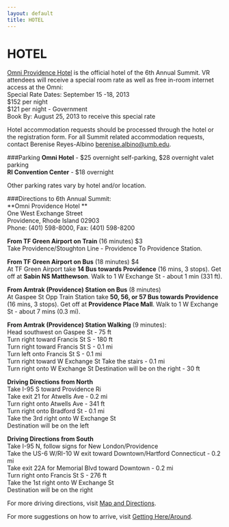 ```yaml
---
layout: default
title: HOTEL
---
```


# HOTEL
[Omni Providence Hotel](http://www.omnihotels.com/FindAHotel/Providence/MeetingFacilities/VRSummit.aspx) is the official hotel of the 6th Annual Summit. VR attendees will receive a special room rate  as well as free in-room internet access at the Omni:  
Special Rate Dates:	September 15 -18, 2013  	  
$152 per night   
$121 per night - Government  
Book By:	August 25, 2013 to receive this special rate   

Hotel accommodation requests should be processed through the hotel or the registration form. For all Summit related accommodation requests, contact Berenise Reyes-Albino <berenise.albino@umb.edu>. 

###Parking
**Omni Hotel** - $25 overnight self-parking, $28 overnight valet parking  
**RI Convention Center** - $18 overnight  

Other parking rates vary by hotel and/or location.  

###Directions to 6th Annual Summit:  
**Omni Providence Hotel  **  
One West Exchange Street   
Providence, Rhode Island 02903   
Phone: (401) 598-8000, Fax: (401) 598-8200

**From TF Green Airport on Train** (16 minutes) $3   
Take Providence/Stoughton Line - Providence To Providence Station.

**From TF Green Airport on Bus** (18 minutes) $4  
At TF Green Airport take **14 Bus towards Providence** (16 mins, 3 stops).  Get off at **Sabin NS Matthewson**. Walk to 1 W Exchange St - about 1 min (331 ft).

**From Amtrak (Providence) Station on Bus** (8 minutes)  
At Gaspee St Opp Train Station take **50, 56, or 57 Bus towards Providence** (16 mins, 3 stops).  Get off at **Providence Place Mall**. Walk to 1 W Exchange St - about 7 mins (0.3 mi).

**From Amtrak (Providence) Station Walking** (9 minutes):  
Head southwest on Gaspee St	 - 75 ft  
Turn right toward Francis St S	- 180 ft  
Turn right toward Francis St S	- 0.1 mi  
Turn left onto Francis St S	 - 0.1 mi  
Turn right toward W Exchange St
Take the stairs - 0.1 mi  
Turn right onto W Exchange St
Destination will be on the right - 30 ft  

**Driving Directions from North**  
Take  I-95 S toward Providence Ri  
Take exit 21 for Atwells Ave - 0.2 mi  
Turn right onto Atwells Ave	 - 341 ft  
Turn right onto Bradford St	 - 0.1 mi  
Take the 3rd right onto W Exchange St  
Destination will be on the left  

**Driving Directions from South**  
Take I-95 N, follow signs for New London/Providence  
Take the US-6 W/RI-10 W exit toward Downtown/Hartford Connecticut - 0.2 mi  
Take exit 22A for Memorial Blvd toward Downtown - 0.2 mi  
Turn right onto Francis St S - 276 ft  
Take the 1st right onto W Exchange St  
Destination will be on the right  

For more driving directions, visit [Map and Directions](http://www.omnihotels.com/FindAHotel/Providence/MapAndDirections.aspx).

For more suggestions on how to arrive, visit [Getting Here/Around](http://www.goprovidence.com/visitors/getting-here-around/). 

